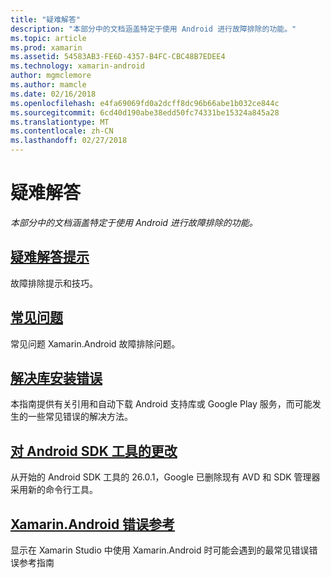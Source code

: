 ```yaml
---
title: "疑难解答"
description: "本部分中的文档涵盖特定于使用 Android 进行故障排除的功能。"
ms.topic: article
ms.prod: xamarin
ms.assetid: 54583AB3-FE6D-4357-B4FC-CBC48B7EDEE4
ms.technology: xamarin-android
author: mgmclemore
ms.author: mamcle
ms.date: 02/16/2018
ms.openlocfilehash: e4fa69069fd0a2dcff8dc96b66abe1b032ce844c
ms.sourcegitcommit: 6cd40d190abe38edd50fc74331be15324a845a28
ms.translationtype: MT
ms.contentlocale: zh-CN
ms.lasthandoff: 02/27/2018
---
```

# <a name="troubleshooting"></a>疑难解答

_本部分中的文档涵盖特定于使用 Android 进行故障排除的功能。_

<a name="Troubleshooting" />

## <a name="troubleshooting-tipsandroidtroubleshootingtroubleshootingmd"></a>[疑难解答提示](~/android/troubleshooting/troubleshooting.md)

故障排除提示和技巧。

<a name="faq" />

## <a name="frequently-asked-questionsquestionsindexmd"></a>[常见问题](questions/index.md)

常见问题 Xamarin.Android 故障排除问题。

<a name="resolving_library_installation_errors" />

## <a name="resolving-library-installation-errorsandroidtroubleshootingresolving-library-installation-errorsmd"></a>[解决库安装错误](~/android/troubleshooting/resolving-library-installation-errors.md)

本指南提供有关引用和自动下载 Android 支持库或 Google Play 服务，而可能发生的一些常见错误的解决方法。

<a name="tooling_changes" />

## <a name="changes-to-the-android-sdk-toolingandroidtroubleshootingsdk-cli-tooling-changesmd"></a>[对 Android SDK 工具的更改](~/android/troubleshooting/sdk-cli-tooling-changes.md)

从开始的 Android SDK 工具的 26.0.1，Google 已删除现有 AVD 和 SDK 管理器采用新的命令行工具。

<a name="Xamarin_Android_Errors_Reference" />

## <a name="xamarinandroid-errors-referenceandroidtroubleshootingerrorsmd"></a>[Xamarin.Android 错误参考](~/android/troubleshooting/errors.md)

显示在 Xamarin Studio 中使用 Xamarin.Android 时可能会遇到的最常见错误错误参考指南
